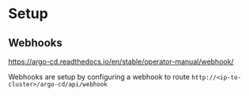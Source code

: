 # Setup

## Webhooks

<https://argo-cd.readthedocs.io/en/stable/operator-manual/webhook/>

Webhooks are setup by configuring a webhook to route `http://<ip-to-cluster>/argo-cd/api/webhook`
